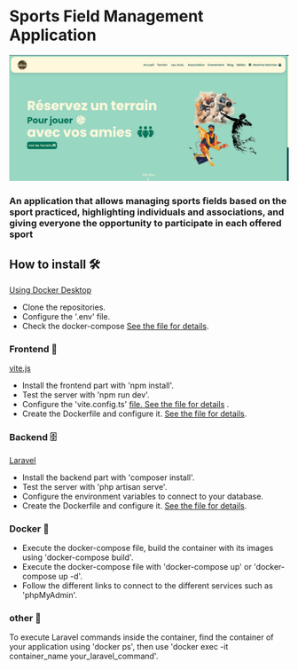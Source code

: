 # Sports Field Management Application

![alt text](<maquette/Capture d’écran (35).png>)

### An application that allows managing sports fields based on the sport practiced, highlighting individuals and associations, and giving everyone the opportunity to participate in each offered sport

## How to install 🛠️

[Using Docker Desktop](https://www.docker.com/products/docker-desktop/)

- Clone the repositories.
- Configure the '.env' file.
- Check the docker-compose [See the file for details](https://github.com/MaximeMonnier/docker-react-laravel-dev/blob/main/docker-compose.yml).

### Frontend 📱

[vite.js](https://vitejs.dev/)

- Install the frontend part with 'npm install'.
- Test the server with 'npm run dev'.
- Configure the 'vite.config.ts' [file. See the file for details](https://github.com/MaximeMonnier/docker-react-laravel-dev/blob/main/frontend/vite.config.ts) .
- Create the Dockerfile and configure it. [See the file for details](https://github.com/MaximeMonnier/docker-react-laravel-dev/blob/main/frontend/Dockerfile).

### Backend 🗄️

[Laravel](https://laravel.com/)

- Install the backend part with 'composer install'.
- Test the server with 'php artisan serve'.
- Configure the environment variables to connect to your database.
- Create the Dockerfile and configure it. [See the file for details](https://github.com/MaximeMonnier/docker-react-laravel-dev/blob/main/backend/Dockerfile).

### Docker 🐋

- Execute the docker-compose file, build the container with its images using 'docker-compose build'.
- Execute the docker-compose file with 'docker-compose up' or 'docker-compose up -d'.
- Follow the different links to connect to the different services such as 'phpMyAdmin'.

### other 🚀

To execute Laravel commands inside the container, find the container of your application using 'docker ps', then use 'docker exec -it container_name your_laravel_command'.
